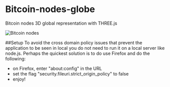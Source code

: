 # Bitcoin-nodes-globe
Bitcoin nodes 3D global representation with THREE.js

![Bitcoin nodes](https://cloud.githubusercontent.com/assets/15065645/10848018/20dc6e64-7f1a-11e5-9ea5-2db23b278c10.png)

##Setup
To avoid the cross domain policy issues that prevent the application to be seen in local you do not need to run it on a local server like node.js. Perhaps the quickest solution is to do use Firefox and do the following:

- on Firefox, enter "about:config" in the URL 
- set the flag "security.fileuri.strict_origin_policy" to false
- enjoy!
